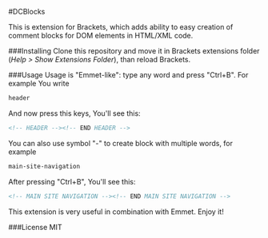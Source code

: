 #DCBlocks

This is extension for Brackets, which adds ability to easy creation of comment blocks for DOM elements in HTML/XML code.

###Installing
Clone this repository and move it in Brackets extensions folder (*Help > Show Extensions Folder*), than reload Brackets.

###Usage
Usage is "Emmet-like": type any word and press "Ctrl+B". For example You write
```html
header
```
And now press this keys, You'll see this:
```html
<!-- HEADER --><!-- END HEADER -->
```
You can also use symbol "-" to create block with multiple words, for example
```html
main-site-navigation
```
After pressing "Ctrl+B", You'll see this:
```html
<!-- MAIN SITE NAVIGATION --><!-- END MAIN SITE NAVIGATION -->
```
This extension is very useful in combination with Emmet. Enjoy it!

###License
MIT